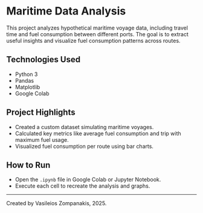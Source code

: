 # Maritime Data Analysis

This project analyzes hypothetical maritime voyage data, including travel time and fuel consumption between different ports. The goal is to extract useful insights and visualize fuel consumption patterns across routes.

## Technologies Used
- Python 3
- Pandas
- Matplotlib
- Google Colab

## Project Highlights
- Created a custom dataset simulating maritime voyages.
- Calculated key metrics like average fuel consumption and trip with maximum fuel usage.
- Visualized fuel consumption per route using bar charts.

## How to Run
- Open the `.ipynb` file in Google Colab or Jupyter Notebook.
- Execute each cell to recreate the analysis and graphs.

---

Created by Vasileios Zompanakis, 2025.
